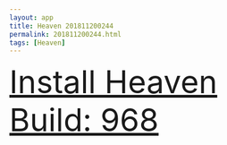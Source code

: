 ```yaml
---
layout: app
title: Heaven 201811200244
permalink: 201811200244.html
tags: [Heaven]
---
```

<div class="pure-g">
    <div class="pure-u-1-1" style="font-size: 4em">
        <a class="pure-button-primary" href="itms-services://?action=download-manifest&url=https%3A%2F%2Flitsungyisigono.github.io%2FTestScript%2Fmanifests%2F201811200244.plist"><i class="fa fa-download" aria-hidden="true"></i>Install Heaven Build: 968</a>
    </div>
</div>